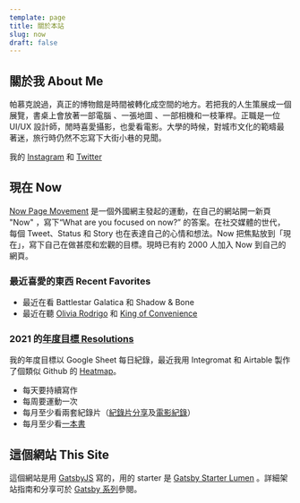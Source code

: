 ```yaml
---
template: page
title: 關於本站
slug: now
draft: false
---
```


## 關於我 About Me

帕慕克說過，真正的博物館是時間被轉化成空間的地方。若把我的人生策展成一個展覽，書桌上會放著一部電腦 、一張地圖 、一部相機和一枝筆桿。正職是一位 UI/UX 設計師，閒時喜愛攝影，也愛看電影。大學的時候，對城市文化的範疇最著迷，旅行時仍然不忘寫下大街小巷的見聞。

我的 [Instagram](https://www.instagram.com/desktopofsamuel/) 和 [Twitter](https://twitter.com/desktopofsamuel)

## 現在 Now

[Now Page Movement](https://nownownow.com/) 是一個外國網主發起的運動，在自己的網站開一新頁 "Now" ，寫下“What are you focused on now?” 的答案。在社交媒體的世代，每個 Tweet、Status 和 Story 也在表達自己的心情和想法。Now 把焦點放到「現在」，寫下自己在做甚麼和宏觀的目標。現時已有約 2000 人加入 Now 到自己的網頁。

### 最近喜愛的東西 Recent Favorites

- 最近在看 Battlestar Galatica 和 Shadow & Bone
- 最近在聽 [Olivia Rodrigo](https://open.spotify.com/track/4ZtFanR9U6ndgddUvNcjcG?si=b97c735b8f414b04) 和 [King of Convenience](https://open.spotify.com/track/3JQQnhFsJCYAouBbuxVCvJ?si=83f6dfbf195f448e)

<!-- - 最近在玩 [Parkasaurus](https://store.steampowered.com/app/591460/Parkasaurus/) ，模擬經營恐龍遊樂場，難得地遊戲機制、趣味和自訂程度也恰到好處。，
- 最近在看 Apple TV+ 的第二季 [For All Mankind](https://www.youtube.com/watch?v=zzmrmjlESjQ)，第一季熱身以後，第二季簡直精采絕倫，可惜媒體和網上討論還是不多。
- 最近在聽 [Jon Batiste](https://open.spotify.com/album/6kHFkPvL2X3rZPuS3CEMUE?si=vRHUeRN5TA-7ItUhAmFB1Q) 和 [Brittany Howard](https://open.spotify.com/album/5xQrvHK0YbNaFslrvJYMNR?si=3lZnZ61WRPW-O3alzgInvA) -->

<!-- 2021 Feb
- 最近愛玩 [Kerbal Space Program](https://store.steampowered.com/app/220200/Kerbal_Space_Program/)，順便也在看一堆太空電影和電視劇 Apollo 13、For All Mankind
- 最近在聽 [林家謙](https://open.spotify.com/artist/3tvtGR8HzMHDbkLeZrFiBI?si=ppRuSRPaR0Kn8emJq8BFYA) 和 [Dua Lipa](https://open.spotify.com/album/5lKlFlReHOLShQKyRv6AL9?si=4yHlX9VCTt6_kNw03aZMDA) -->

<!-- - Apple TV+ 的劇集 [Mythic Quest: Raven's Banquet](https://www.youtube.com/watch?v=pMaPCYRPhY0)，因 COVID-19 更拍了演員劇組各自有在家拍攝及籌備製作的《Panademic》。
- 受 macOS Big Sur 啟發，更加精美細緻的 [Icon Set](https://twitter.com/Gavmn/status/1281254466751270912)
- 最近在聽 [Thao & The Get Down Stay Down](https://open.spotify.com/album/3SYjUBg5uOq779VJh3jRb5?si=4zcXBAleRaq-YvlMuStcQA) -->

<!-- * [Make Time](https://www.bookdepository.com/Make-Time-Jake-Knapp/9780593079584?ref=grid-view&a_aid=desktopofsamuel)
* Bojack Horseman 和 The Good Place 的大結局
* 最近在聽[The Big Moon](https://open.spotify.com/artist/0KU55rzxAihPhi27MAuz9O)和[Andrew Bird](https://www.npr.org/2016/05/25/479454859/andrew-bird-tiny-desk-concert) -->

### 2021 的[年度目標 Resolutions](/pages/habit)

我的年度目標以 Google Sheet 每日紀錄，最近我用 Integromat 和 Airtable 製作了個類似 Github 的 [Heatmap](/pages/habit)。

- 每天要持續寫作
- 每周要運動一次
- 每月至少看兩套紀錄片（[紀錄片分享](https://desktopofsamuel.com/tags/documentary)及[電影紀錄](https://letterboxd.com/samuelisme/)）
- 每月至少看[一本書](https://beta.readng.co/user/desktopofsamuel)

## 這個網站 This Site

這個網站是用 [GatsbyJS](https://www.gatsbyjs.com/) 寫的，用的 starter 是 [Gatsby Starter Lumen](https://www.gatsbyjs.org/starters/alxshelepenok/gatsby-starter-lumen/) 。詳細架站指南和分享可於 [Gatsby 系列](/tag/gatsby/)參閱。
